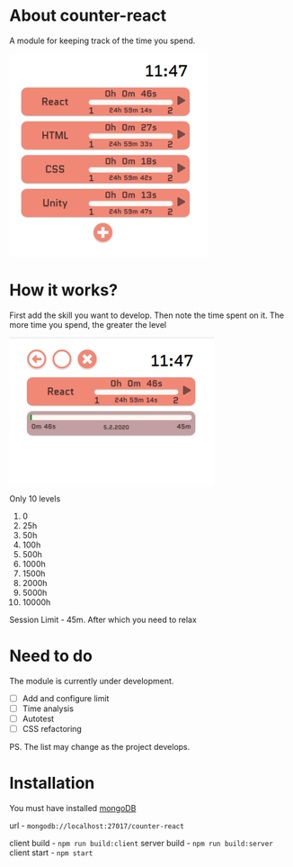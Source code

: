 # About counter-react
A module for keeping track of the time you spend.

![Main](/images/countermain.png)

# How it works? 
First add the skill you want to develop. Then note the time spent on it. The more time you spend, the greater the level

![Main](/images/countercount.png)

Only 10 levels
1. 0
2. 25h
3. 50h
4. 100h
5. 500h
6. 1000h
7. 1500h
8. 2000h
9. 5000h
10. 10000h

Session Limit - 45m. After which you need to relax

# Need to do
The module is currently under development.

- [ ] Аdd and configure limit
- [ ] Time analysis
- [ ] Autotest
- [ ] CSS refactoring

PS. The list may change as the project develops. 

# Installation

You must have installed [mongoDB](https://docs.mongodb.com/manual/administration/install-community/)

url - `mongodb://localhost:27017/counter-react`

client build - `npm run build:client`
server build - `npm run build:server`
client start - `npm start`




